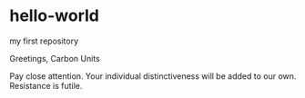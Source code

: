 # hello-world
my first repository


Greetings, Carbon Units

Pay close attention. Your individual distinctiveness will be added to our own.
Resistance is futile.
